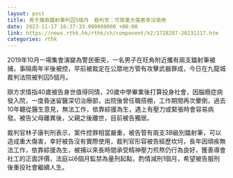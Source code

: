 ```yaml
---
layout: post
title: 男子攜兩鐳射筆判囚5個月　裁判官：可致重大傷害幸沒使用
date: 2023-11-17 16:37:33.000000000 +08:00
link: https://news.rthk.hk/rthk/ch/component/k2/1728287-20231117.htm
categories: rthk
---
```


2019年10月一場集會演變為警民衝突，一名男子在旺角附近攜有兩支鐳射筆被捕，事隔兩年半後被控，早前被裁定在公眾地方管有攻擊武器罪成，今日在九龍城裁判法院被判囚5個月。

辯方求情指40歲被告身世值得同情，20歲中學畢業後打算投身社會，因腦癇症病發入院，一度昏迷留醫深切治療部，出院後曾任職搭棚，工作期間再次暈倒，過去10年聽從醫生意見，無法工作，依靠綜援為生，遇上有壓力或緊張時會容易病發。被告父母離異後，父親之後離世，目前被告獨居。

裁判官林子康判刑表示，案件控罪相當嚴重，被告管有兩支3B級別鐳射筆，可以造成重大傷害，幸好被告沒有實際使用，裁判官形容被告經歷坎坷，長年因頑疾無法工作，依靠綜援為生，被捕以來長時間承受精神壓力煎熬仍行為良好，獲善導會社工的正面評價，法庭以6個月監禁為量刑起點，酌情減刑1個月，希望被告服刑後重投社會繼續人生。
